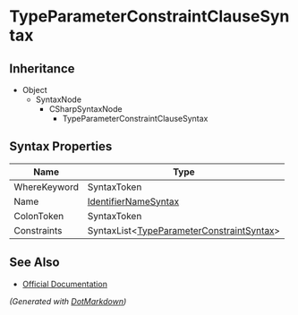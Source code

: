 # TypeParameterConstraintClauseSyntax

## Inheritance

* Object
  * SyntaxNode
    * CSharpSyntaxNode
      * TypeParameterConstraintClauseSyntax

## Syntax Properties

| Name         | Type                                                                           |
| ------------ | ------------------------------------------------------------------------------ |
| WhereKeyword | SyntaxToken                                                                    |
| Name         | [IdentifierNameSyntax](IdentifierNameSyntax.md)                                |
| ColonToken   | SyntaxToken                                                                    |
| Constraints  | SyntaxList\<[TypeParameterConstraintSyntax](TypeParameterConstraintSyntax.md)> |

## See Also

* [Official Documentation](https://docs.microsoft.com/en-us/dotnet/api/microsoft.codeanalysis.csharp.syntax.typeparameterconstraintclausesyntax)


*\(Generated with [DotMarkdown](http://github.com/JosefPihrt/DotMarkdown)\)*